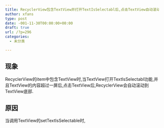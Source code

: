 ```yaml
---
title: RecyclerView包含TextView并打开TextIsSelectabl后,点击TextView自动滚动
author: xfans
type: post
date: -001-11-30T00:00:00+00:00
draft: true
url: /?p=296
categories:
  - 未分类

---
```

## 现象

RecyclerView的item中包含TextView时,当TextView打开TextIsSelectabl功能,并且TextView的内容超过一屏后,点击TextView后,RecyclerView会自动滚动到TextView底部.

## 原因

当调用TextView的setTextIsSelectable时,
